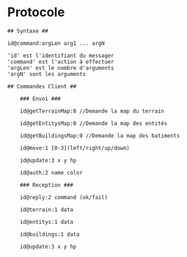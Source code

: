 # Protocole #

	## Syntaxe ##

	id@command:argLen arg1 ... argN

	'id' est l'identifiant du messager
	'command' est l'action à effectuer
	'argLen' est le nombre d'arguments
	'argN' sont les arguments

	## Commandes Client ##

		### Envoi ###

		id@getTerrainMap:0 //Demande la map du terrain

		id@getEntitysMap:0 //Demande la map des entités

		id@getBuildingsMap:0 //Demande la map des batiments

		id@move:1 [0-3](left/right/up/down)

		id@update:3 x y hp

		id@auth:2 name color

		### Reception ###

		id@reply:2 command (ok/fail)

		id@terrain:1 data

		id@entitys:1 data

		id@buildings:1 data

		id@update:3 x y hp
		